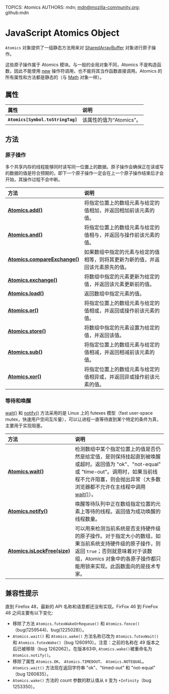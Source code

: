 TOPICS: Atomics
AUTHORS: mdn; mdn@mozilla-community.org; github:mdn

# JavaScript Atomics Object

`Atomics` 对象提供了一组静态方法用来对 [SharedArrayBuffer](/zh-hans/webfrontend/SharedArrayBuffer_Object) 对象进行原子操作。

这些原子操作属于 Atomics 模块。与一般的全局对象不同，Atomics 不是构造函数，因此不能使用 [new](/zh-hans/webfrontend/new_operator) 操作符调用，也不能将其当作函数直接调用。Atomics 的所有属性和方法都是静态的（与 [Math](/zh-hans/webfrontend/Math_Object) 对象一样）。

## 属性

| 属性 | 说明 |
| :-- | :-- |
|**`Atomics[Symbol.toStringTag]`**|该属性的值为“Atomics”。|

## 方法

### 原子操作

多个共享内存的线程能够同时读写同一位置上的数据。原子操作会确保正在读或写的数据的值是符合预期的，即下一个原子操作一定会在上一个原子操作结束后才会开始，其操作过程不会中断。

| 方法 | 说明 |
| :-- | :-- |
|**[Atomics.add()](/zh-hans/webfrontend/Atomics.add)**| 将指定位置上的数组元素与给定的值相加，并返回相加前该元素的值。|
|**[Atomics.and()](/zh-hans/webfrontend/Atomics.and)**| 将指定位置上的数组元素与给定的值相与，并返回与操作前该元素的值。|
|**[Atomics.compareExchange()](/zh-hans/webfrontend/Atomics.compareExchange)**| 如果数组中指定的元素与给定的值相等，则将其更新为新的值，并返回该元素原先的值。|
|**[Atomics.exchange()](/zh-hans/webfrontend/Atomics.exchange)**| 将数组中指定的元素更新为给定的值，并返回该元素更新前的值。|
|**[Atomics.load()](/zh-hans/webfrontend/Atomics.load)**| 返回数组中指定元素的值。|
|**[Atomics.or()](/zh-hans/webfrontend/Atomics.or)**| 将指定位置上的数组元素与给定的值相或，并返回或操作前该元素的值。|
|**[Atomics.store()](/zh-hans/webfrontend/Atomics.store)**|将数组中指定的元素设置为给定的值，并返回该值。|
|**[Atomics.sub()](/zh-hans/webfrontend/Atomics.sub)**| 将指定位置上的数组元素与给定的值相减，并返回相减前该元素的值。|
|**[Atomics.xor()](/zh-hans/webfrontend/Atomics.xor)**| 将指定位置上的数组元素与给定的值相异或，并返回异或操作前该元素的值。|

### 等待和唤醒

[wait()](/zh-hans/webfrontend/Atomics.wait) 和 [notify()](/zh-hans/webfrontend/Atomics.notify) 方法采用的是 Linux 上的 futexes 模型（fast user-space mutex，快速用户空间互斥量），可以让进程一直等待直到某个特定的条件为真，主要用于实现阻塞。

| 方法 | 说明 |
| :-- | :-- |
|**[Atomics.wait()](/zh-hans/webfrontend/Atomics.wait)**| 检测数组中某个指定位置上的值是否仍然是给定值，是则保持挂起直到被唤醒或超时。返回值为 "ok"、"not-equal" 或 "time-out"。调用时，如果当前线程不允许阻塞，则会抛出异常（大多数浏览器都不允许在主线程中调用 [wait()](/zh-hans/webfrontend/Atomics.wait)）。|
|**[Atomics.notify()](/zh-hans/webfrontend/Atomics.notify)**| 唤醒等待队列中正在数组指定位置的元素上等待的线程。返回值为成功唤醒的线程数量。|
|**[Atomics.isLockFree(size)](/zh-hans/webfrontend/Atomics.isLockFree)**| 可以用来检测当前系统是否支持硬件级的原子操作。对于指定大小的数组，如果当前系统支持硬件级的原子操作，则返回 `true`；否则就意味着对于该数组，Atomics 对象中的各原子操作都只能用锁来实现。此函数面向的是技术专家。|

## 兼容性提示

直到 Firefox 48，最新的 API 名称和语意都还没有实现。FirFox 46 到 FireFox 48 之间主要有以下变化:

- 移除了方法 `Atomics.futexWakeOrRequeue()` 和 `Atomics.fence()` （bug(1259544)、bug(1225028)）。
- `Atomics.wait()` 和 `Atomics.wake()` 方法名称已改为 `Atomics.futexWait()` 和 `Atomics.futexWake()`（bug 1260910）。注意：之前的名称在 49 版本之后已被移除（bug 1262062）。在版本63中, `Atomics.wake()`被重命名为`Atomics.notify()`。
- 移除了属性 `Atomics.OK`、 `Atomics.TIMEDOUT`、 `Atomics.NOTEQUA`L。`Atomics.wait()` 方法现在返回字符串 "ok"、"timed-out" 和 "not-equal" （bug 1260835）。
- `Atomics.wake()` 方法的 count 参数的默认值从 `0` 变为 `+Infinity`（bug 1253350）。
